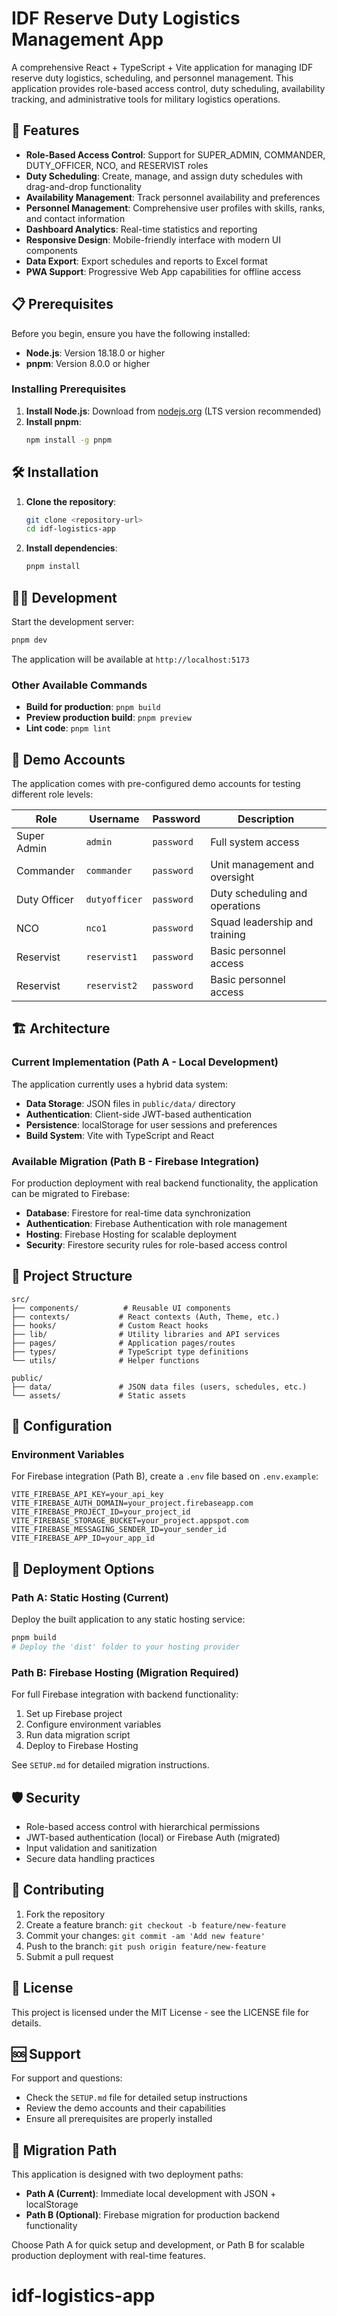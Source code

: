 # IDF Reserve Duty Logistics Management App

A comprehensive React + TypeScript + Vite application for managing IDF reserve duty logistics, scheduling, and personnel management. This application provides role-based access control, duty scheduling, availability tracking, and administrative tools for military logistics operations.

## 🚀 Features

- **Role-Based Access Control**: Support for SUPER_ADMIN, COMMANDER, DUTY_OFFICER, NCO, and RESERVIST roles
- **Duty Scheduling**: Create, manage, and assign duty schedules with drag-and-drop functionality
- **Availability Management**: Track personnel availability and preferences
- **Personnel Management**: Comprehensive user profiles with skills, ranks, and contact information
- **Dashboard Analytics**: Real-time statistics and reporting
- **Responsive Design**: Mobile-friendly interface with modern UI components
- **Data Export**: Export schedules and reports to Excel format
- **PWA Support**: Progressive Web App capabilities for offline access

## 📋 Prerequisites

Before you begin, ensure you have the following installed:

- **Node.js**: Version 18.18.0 or higher
- **pnpm**: Version 8.0.0 or higher

### Installing Prerequisites

1. **Install Node.js**: Download from [nodejs.org](https://nodejs.org/) (LTS version recommended)
2. **Install pnpm**: 
   ```bash
   npm install -g pnpm
   ```

## 🛠️ Installation

1. **Clone the repository**:
   ```bash
   git clone <repository-url>
   cd idf-logistics-app
   ```

2. **Install dependencies**:
   ```bash
   pnpm install
   ```

## 🏃‍♂️ Development

Start the development server:

```bash
pnpm dev
```

The application will be available at `http://localhost:5173`

### Other Available Commands

- **Build for production**: `pnpm build`
- **Preview production build**: `pnpm preview`
- **Lint code**: `pnpm lint`

## 🔐 Demo Accounts

The application comes with pre-configured demo accounts for testing different role levels:

| Role | Username | Password | Description |
|------|----------|----------|-------------|
| Super Admin | `admin` | `password` | Full system access |
| Commander | `commander` | `password` | Unit management and oversight |
| Duty Officer | `dutyofficer` | `password` | Duty scheduling and operations |
| NCO | `nco1` | `password` | Squad leadership and training |
| Reservist | `reservist1` | `password` | Basic personnel access |
| Reservist | `reservist2` | `password` | Basic personnel access |

## 🏗️ Architecture

### Current Implementation (Path A - Local Development)

The application currently uses a hybrid data system:

- **Data Storage**: JSON files in `public/data/` directory
- **Authentication**: Client-side JWT-based authentication
- **Persistence**: localStorage for user sessions and preferences
- **Build System**: Vite with TypeScript and React

### Available Migration (Path B - Firebase Integration)

For production deployment with real backend functionality, the application can be migrated to Firebase:

- **Database**: Firestore for real-time data synchronization
- **Authentication**: Firebase Authentication with role management
- **Hosting**: Firebase Hosting for scalable deployment
- **Security**: Firestore security rules for role-based access control

## 📁 Project Structure

```
src/
├── components/          # Reusable UI components
├── contexts/           # React contexts (Auth, Theme, etc.)
├── hooks/              # Custom React hooks
├── lib/                # Utility libraries and API services
├── pages/              # Application pages/routes
├── types/              # TypeScript type definitions
└── utils/              # Helper functions

public/
├── data/               # JSON data files (users, schedules, etc.)
└── assets/             # Static assets
```

## 🔧 Configuration

### Environment Variables

For Firebase integration (Path B), create a `.env` file based on `.env.example`:

```env
VITE_FIREBASE_API_KEY=your_api_key
VITE_FIREBASE_AUTH_DOMAIN=your_project.firebaseapp.com
VITE_FIREBASE_PROJECT_ID=your_project_id
VITE_FIREBASE_STORAGE_BUCKET=your_project.appspot.com
VITE_FIREBASE_MESSAGING_SENDER_ID=your_sender_id
VITE_FIREBASE_APP_ID=your_app_id
```

## 🚀 Deployment Options

### Path A: Static Hosting (Current)
Deploy the built application to any static hosting service:
```bash
pnpm build
# Deploy the 'dist' folder to your hosting provider
```

### Path B: Firebase Hosting (Migration Required)
For full Firebase integration with backend functionality:
1. Set up Firebase project
2. Configure environment variables
3. Run data migration script
4. Deploy to Firebase Hosting

See `SETUP.md` for detailed migration instructions.

## 🛡️ Security

- Role-based access control with hierarchical permissions
- JWT-based authentication (local) or Firebase Auth (migrated)
- Input validation and sanitization
- Secure data handling practices

## 🤝 Contributing

1. Fork the repository
2. Create a feature branch: `git checkout -b feature/new-feature`
3. Commit your changes: `git commit -am 'Add new feature'`
4. Push to the branch: `git push origin feature/new-feature`
5. Submit a pull request

## 📄 License

This project is licensed under the MIT License - see the LICENSE file for details.

## 🆘 Support

For support and questions:
- Check the `SETUP.md` file for detailed setup instructions
- Review the demo accounts and their capabilities
- Ensure all prerequisites are properly installed

## 🔄 Migration Path

This application is designed with two deployment paths:

- **Path A (Current)**: Immediate local development with JSON + localStorage
- **Path B (Optional)**: Firebase migration for production backend functionality

Choose Path A for quick setup and development, or Path B for scalable production deployment with real-time features.
# idf-logistics-app
